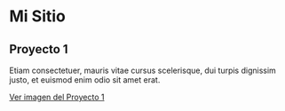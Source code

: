 <!DOCTYPE html> 

<head>
<title>Mi sitio</title>
</head>

<body>

<h1> Mi Sitio </h1>
<h2>Proyecto 1</h2>
<p>Etiam consectetuer, mauris vitae cursus scelerisque, dui turpis dignissim justo, et euismod enim odio sit amet erat.</p>
<p><a href="../Imagenes/roma1.jpg">Ver imagen del Proyecto 1</a></p>

</body>

</html>
